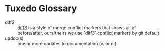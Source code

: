 <!DOCTYPE html>
<html lang="en" dir="ltr">
<head>
  <meta charset="utf-8">
  <title>Tuxedo Glossary</title>
</head>

<body>
<h1>Tuxedo Glossary</h1>
<dl>

  <dt>diff3</dt>
  <dd><a href="../git.html/#diff3">diff3</a> is a style of merge conflict markers that shows all of before/after, ours/theirs
we use `diff3` conflict markers by git default</dd>

  <dt>updoc(s)</dt>
  <dd>one or more updates to documentation (v. or n.)</dd>

</dl>


</body>
